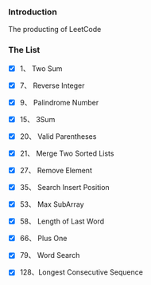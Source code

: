 ### Introduction

The producting of LeetCode

### The List

-   [x] 1、  Two Sum
-   [x] 7、  Reverse Integer
-   [x] 9、  Palindrome Number
-   [x] 15、 3Sum
-   [x] 20、 Valid Parentheses
-   [x] 21、 Merge Two Sorted Lists
-   [x] 27、 Remove Element
-   [x] 35、 Search Insert Position
-   [x] 53、 Max SubArray
-   [x] 58、 Length of Last Word
-   [x] 66、 Plus One
-   [x] 79、 Word Search
-   [x] 128、Longest Consecutive Sequence


